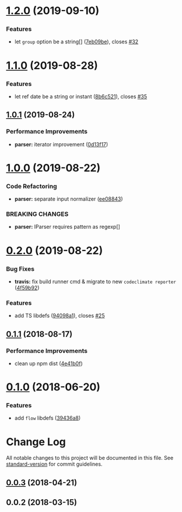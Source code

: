 # [1.2.0](https://github.com/antongolub/iso8601/compare/v1.1.0...v1.2.0) (2019-09-10)


### Features

* let `group` option be a string[] ([7eb09be](https://github.com/antongolub/iso8601/commit/7eb09be)), closes [#32](https://github.com/antongolub/iso8601/issues/32)

# [1.1.0](https://github.com/antongolub/iso8601/compare/v1.0.1...v1.1.0) (2019-08-28)


### Features

* let ref date be a string or instant ([8b6c521](https://github.com/antongolub/iso8601/commit/8b6c521)), closes [#35](https://github.com/antongolub/iso8601/issues/35)

## [1.0.1](https://github.com/antongolub/iso8601/compare/v1.0.0...v1.0.1) (2019-08-24)


### Performance Improvements

* **parser:** iterator improvement ([0d13f17](https://github.com/antongolub/iso8601/commit/0d13f17))

# [1.0.0](https://github.com/antongolub/iso8601/compare/v0.2.0...v1.0.0) (2019-08-22)


### Code Refactoring

* **parser:** separate input normalizer ([ee08843](https://github.com/antongolub/iso8601/commit/ee08843))


### BREAKING CHANGES

* **parser:** IParser requires pattern as regexp[]

# [0.2.0](https://github.com/antongolub/iso8601/compare/v0.1.1...v0.2.0) (2019-08-22)


### Bug Fixes

* **travis:** fix build runner cmd & migrate to new `codeclimate reporter` ([4f59b92](https://github.com/antongolub/iso8601/commit/4f59b92))


### Features

* add TS libdefs ([94098a1](https://github.com/antongolub/iso8601/commit/94098a1)), closes [#25](https://github.com/antongolub/iso8601/issues/25)

## [0.1.1](https://github.com/antongolub/iso8601/compare/v0.1.0...v0.1.1) (2018-08-17)


### Performance Improvements

* clean up npm dist ([4e41b0f](https://github.com/antongolub/iso8601/commit/4e41b0f))

# [0.1.0](https://github.com/antongolub/iso8601/compare/v0.0.3...v0.1.0) (2018-06-20)


### Features

* add `flow` libdefs ([39436a8](https://github.com/antongolub/iso8601/commit/39436a8))

# Change Log

All notable changes to this project will be documented in this file. See [standard-version](https://github.com/conventional-changelog/standard-version) for commit guidelines.

<a name="0.0.3"></a>
## [0.0.3](https://github.com/antongolub/iso8601/compare/v0.0.2...v0.0.3) (2018-04-21)



<a name="0.0.2"></a>
## 0.0.2 (2018-03-15)
